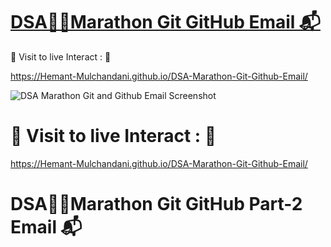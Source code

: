 # [DSA🏃‍♂️Marathon Git GitHub Email 📬](https://hemant-mulchandani.github.io/DSA-Marathon-Git-Github-Email/)

  📌 Visit to live Interact : 🔗

  https://Hemant-Mulchandani.github.io/DSA-Marathon-Git-Github-Email/ 
  
  ![DSA Marathon Git and Github Email Screenshot](https://user-images.githubusercontent.com/89768465/195782316-3f4f10c9-d811-4129-85dd-9f4273fbbcfa.png)

  <!---
  ![Mail Capture](DSA%20Marathon%20Git%20and%20Github%20Mail%20Capture.png) 
  -->  

# 📌 Visit to live Interact : 🔗

 https://Hemant-Mulchandani.github.io/DSA-Marathon-Git-Github-Email/ 

# DSA🏃‍♂️Marathon Git GitHub Part-2 Email 📬

<!---
![Mail Capture](DSA-Marathon-Git-Github-Part-2-Mail/DSA%20Marathon%20Git%20%26%20Github%20%23Session_2%20Mail%20Capture.png)
-->
